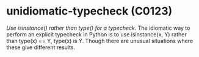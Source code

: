 # unidiomatic-typecheck (C0123)

*Use isinstance() rather than type() for a typecheck.* The idiomatic way
to perform an explicit typecheck in Python is to use isinstance(x, Y)
rather than type(x) == Y, type(x) is Y. Though there are unusual
situations where these give different results.
